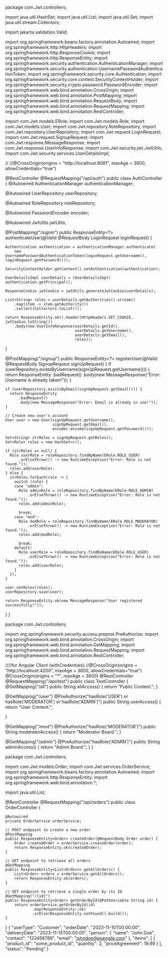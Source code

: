 package com.Jwt.controllers;



import java.util.HashSet;
import java.util.List;
import java.util.Set;
import java.util.stream.Collectors;

import jakarta.validation.Valid;

import org.springframework.beans.factory.annotation.Autowired;
import org.springframework.http.HttpHeaders;
import org.springframework.http.ResponseCookie;
import org.springframework.http.ResponseEntity;
import org.springframework.security.authentication.AuthenticationManager;
import org.springframework.security.authentication.UsernamePasswordAuthenticationToken;
import org.springframework.security.core.Authentication;
import org.springframework.security.core.context.SecurityContextHolder;
import org.springframework.security.crypto.password.PasswordEncoder;
import org.springframework.web.bind.annotation.CrossOrigin;
import org.springframework.web.bind.annotation.PostMapping;
import org.springframework.web.bind.annotation.RequestBody;
import org.springframework.web.bind.annotation.RequestMapping;
import org.springframework.web.bind.annotation.RestController;

import com.Jwt.models.ERole;
import com.Jwt.models.Role;
import com.Jwt.models.User;
import com.Jwt.repository.RoleRepository;
import com.Jwt.repository.UserRepository;
import com.Jwt.request.LoginRequest;
import com.Jwt.request.SignupRequest;
import com.Jwt.response.MessageResponse;
import com.Jwt.response.UserInfoResponse;
import com.Jwt.security.jwt.JwtUtils;
import com.Jwt.security.services.UserDetailsImpl;


//
//@CrossOrigin(origins = "http://localhost:8081", maxAge = 3600, allowCredentials="true")

@RestController
@RequestMapping("/api/auth")
public class AuthController {
  @Autowired
  AuthenticationManager authenticationManager;

  @Autowired
  UserRepository userRepository;

  @Autowired
  RoleRepository roleRepository;

  @Autowired
  PasswordEncoder encoder;

  @Autowired
  JwtUtils jwtUtils;

  @PostMapping("/signin")
  public ResponseEntity<?> authenticateUser(@Valid @RequestBody LoginRequest loginRequest) {

    Authentication authentication = authenticationManager.authenticate(
        new UsernamePasswordAuthenticationToken(loginRequest.getUsername(), loginRequest.getPassword()));

    SecurityContextHolder.getContext().setAuthentication(authentication);

    UserDetailsImpl userDetails = (UserDetailsImpl) authentication.getPrincipal();

    ResponseCookie jwtCookie = jwtUtils.generateJwtCookie(userDetails);

    List<String> roles = userDetails.getAuthorities().stream()
        .map(item -> item.getAuthority())
        .collect(Collectors.toList());

    return ResponseEntity.ok().header(HttpHeaders.SET_COOKIE, jwtCookie.toString())
        .body(new UserInfoResponse(userDetails.getId(),
                                   userDetails.getUsername(),
                                   userDetails.getEmail(),
                                   roles));
  }

  @PostMapping("/signup")
  public ResponseEntity<?> registerUser(@Valid @RequestBody SignupRequest signUpRequest) {
    if (userRepository.existsByUsername(signUpRequest.getUsername())) {
      return ResponseEntity
          .badRequest()
          .body(new MessageResponse("Error: Username is already taken!"));
    }

    if (userRepository.existsByEmail(signUpRequest.getEmail())) {
      return ResponseEntity
          .badRequest()
          .body(new MessageResponse("Error: Email is already in use!"));
    }

    // Create new user's account
    User user = new User(signUpRequest.getUsername(), 
                         signUpRequest.getEmail(),
                         encoder.encode(signUpRequest.getPassword()));

    Set<String> strRoles = signUpRequest.getRoles();
    Set<Role> roles = new HashSet<>();

    if (strRoles == null) {
      Role userRole = roleRepository.findByName(ERole.ROLE_USER)
          .orElseThrow(() -> new RuntimeException("Error: Role is not found."));
      roles.add(userRole);
    } else {
      strRoles.forEach(role -> {
        switch (role) {
        case "admin":
          Role adminRole = roleRepository.findByName(ERole.ROLE_ADMIN)
              .orElseThrow(() -> new RuntimeException("Error: Role is not found."));
          roles.add(adminRole);

          break;
        case "mod":
          Role modRole = roleRepository.findByName(ERole.ROLE_MODERATOR)
              .orElseThrow(() -> new RuntimeException("Error: Role is not found."));
          roles.add(modRole);

          break;
        default:
          Role userRole = roleRepository.findByName(ERole.ROLE_USER)
              .orElseThrow(() -> new RuntimeException("Error: Role is not found."));
          roles.add(userRole);
        }
      });
    }

    user.setRoles(roles);
    userRepository.save(user);

    return ResponseEntity.ok(new MessageResponse("User registered successfully!"));
  }
}




package com.Jwt.controllers;

import org.springframework.security.access.prepost.PreAuthorize;
import org.springframework.web.bind.annotation.CrossOrigin;
import org.springframework.web.bind.annotation.GetMapping;
import org.springframework.web.bind.annotation.RequestMapping;
import org.springframework.web.bind.annotation.RestController;

////for Angular Client (withCredentials)
//@CrossOrigin(origins = "http://localhost:4200", maxAge = 3600, allowCredentials="true")
@CrossOrigin(origins = "*", maxAge = 3600)
@RestController
@RequestMapping("/api/test")
public class TestController {
  @GetMapping("/all")
  public String allAccess() {
    return "Public Content.";
  }

  @GetMapping("/user")
  @PreAuthorize("hasRole('USER') or hasRole('MODERATOR') or hasRole('ADMIN')")
  public String userAccess() {
    return "User Content.";
   
  }

  @GetMapping("/mod")
 @PreAuthorize("hasRole('MODERATOR')")
  public String moderatorAccess() {
    return "Moderator Board.";
  }

  @GetMapping("/admin")
 @PreAuthorize("hasRole('ADMIN')")
  public String adminAccess() {
    return "Admin Board.";
  }
}

package com.Jwt.controllers;

import com.Jwt.models.Order;
import com.Jwt.services.OrderService;
import org.springframework.beans.factory.annotation.Autowired;
import org.springframework.http.ResponseEntity;
import org.springframework.web.bind.annotation.*;

import java.util.List;

@RestController
@RequestMapping("/api/orders")
public class OrderController {

    @Autowired
    private OrderService orderService;

    // POST endpoint to create a new order
    @PostMapping
    public ResponseEntity<Order> createOrder(@RequestBody Order order) {
        Order createdOrder = orderService.createOrder(order);
        return ResponseEntity.ok(createdOrder);
    }

    // GET endpoint to retrieve all orders
    @GetMapping
    public ResponseEntity<List<Order>> getAllOrders() {
        List<Order> orders = orderService.getAllOrders();
        return ResponseEntity.ok(orders);
    }

    // GET endpoint to retrieve a single order by its ID
    @GetMapping("/{id}")
    public ResponseEntity<Order> getOrderById(@PathVariable String id) {
        return orderService.getOrderById(id)
                .map(ResponseEntity::ok)
                .orElse(ResponseEntity.notFound().build());
    }
}
{
  "userType": "Customer",
  "orderDate": "2023-11-10T00:00:00",
  "deliveryDate": "2023-11-15T00:00:00",
  "person": {
    "name": "John Doe",
    "contact": "123456789",
    "email": "johndoe@example.com"
  },
  "items": [
    {
      "product_id": "some_product_id",
      "quantity": 2,
      "priceAgreement": 19.99
    }
  ],
  "status": "Pending"
}


